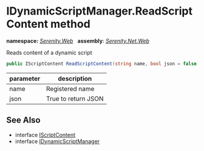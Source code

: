 # IDynamicScriptManager.ReadScriptContent method
**namespace:** *[Serenity.Web](../../README.md#serenity.web-namespace)*   **assembly**: *[Serenity.Net.Web](../../README.md)*

Reads content of a dynamic script

```csharp
public IScriptContent ReadScriptContent(string name, bool json = false)
```

| parameter | description |
| --- | --- |
| name | Registered name |
| json | True to return JSON |

## See Also

* interface [IScriptContent](../IScriptContent.md)
* interface [IDynamicScriptManager](../IDynamicScriptManager.md)